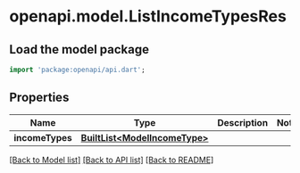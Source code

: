 # openapi.model.ListIncomeTypesRes

## Load the model package
```dart
import 'package:openapi/api.dart';
```

## Properties
Name | Type | Description | Notes
------------ | ------------- | ------------- | -------------
**incomeTypes** | [**BuiltList&lt;ModelIncomeType&gt;**](ModelIncomeType.md) |  | 

[[Back to Model list]](../README.md#documentation-for-models) [[Back to API list]](../README.md#documentation-for-api-endpoints) [[Back to README]](../README.md)


